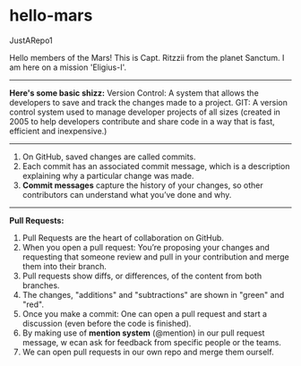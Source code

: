 # hello-mars
JustARepo1

Hello members of the Mars! This is Capt. Ritzzii from the planet Sanctum. I am here on a mission 'Eligius-I'.
______________________________________________________________________________________________________________

**Here's some basic shizz:** 
Version Control: A system that allows the developers to save and track the changes made to a project.
GIT: A version control system used to manage developer projects of all sizes (created in 2005 to help developers contribute and share code in a way that is fast, efficient and inexpensive.)

______________________________________________________________________________________________________________
1. On GitHub, saved changes are called commits. 
2. Each commit has an associated commit message, which is a description explaining why a particular change was    made. 
3. **Commit messages** capture the history of your changes, so other contributors can understand what you’ve      done and why.
______________________________________________________________________________________________________________
                         
**Pull Requests:**

1.  Pull Requests are the heart of collaboration on GitHub.
2.  When you open a pull request: You’re proposing your changes and requesting that someone review and pull in     your contribution and merge them into their branch. 
3.  Pull requests show diffs, or differences, of the content from both branches. 
4.  The changes, "additions" and "subtractions" are shown in "green" and "red".
5.  Once you make a commit: One can open a pull request and start a discussion (even before the code is                                   finished).    
6.  By making use of **mention system** (@mention) in our pull request message, w ecan ask for feedback from       specific people or the teams. 
7.  We can open pull requests in our own repo and merge them ourself. 
